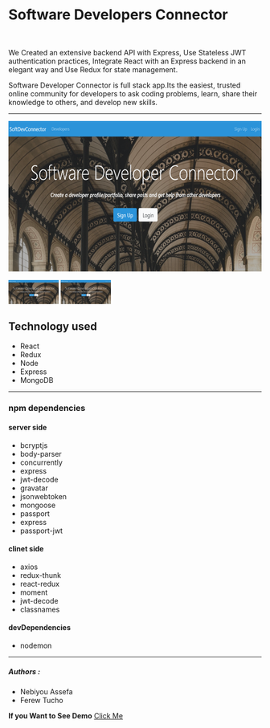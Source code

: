 <h1>Software Developers Connector</h1>
<br>
<p>We Created an extensive backend API with Express, Use Stateless JWT authentication practices, 
Integrate React with an Express backend in an elegant way and Use Redux for state management.</p>
<p>Software Developer Connector  is full stack app.Its the easiest, trusted online community for developers to ask coding problems, learn, share their knowledge to others, and develop new skills.</p>
<hr>
<img src = "client/src/img/homepage.png" width = "650 px" height = "300 px">
<br>

<p float="left">
  <img src="client/src/img/homepage.png" width="100"/>
  <img src="client/src/img/homepage.png" width="100"/> 
  
</p>

<h2>Technology used</h2>
<ul>
<li>React</li>
<li>Redux</li>
<li>Node</li>
<li>Express</li>
<li>MongoDB</li>
</ul>
<hr>
<h3>npm dependencies</h3>
<h4>server side</h4>
 <ul>
<li>bcryptjs</li>
<li>body-parser</li>
<li>concurrently</li>
<li>express</li>
<li>jwt-decode</li>
<li>gravatar</li>
 <li>jsonwebtoken</li>
<li>mongoose</li>
<li>passport</li>
<li>express</li>
<li>passport-jwt</li>
</ul>
<h4>clinet side</h4>
<ul>
<li>axios</li>
<li>redux-thunk</li>
<li>react-redux</li>
<li>moment</li>
<li>jwt-decode</li>
<li>classnames</li>
</ul>
  <h4>devDependencies</h4>
  <ul>
  <li>nodemon</li>
</ul>

<hr>
<h5>Authors :</h5>
<ul>
<li>Nebiyou Assefa</li>
<li>Ferew Tucho</li>
</ul>

<strong>If you Want to See Demo</strong> <a href = "https://mysterious-savannah-24245.herokuapp.com/" target="_blank">Click Me</a>
